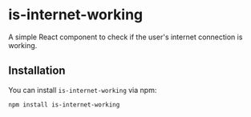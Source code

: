 # is-internet-working

A simple React component to check if the user's internet connection is working.

## Installation

You can install `is-internet-working` via npm:

```bash
npm install is-internet-working
